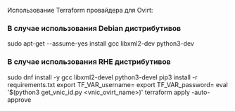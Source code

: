 Использование Terraform провайдера для Ovirt:
### В случае использования Debian дистрибутивов
sudo apt-get --assume-yes install gcc libxml2-dev python3-dev
### В случае использования RHE дистрибутивов
sudo dnf install -y gcc libxml2-devel python3-devel 
pip3 install -r requirements.txt
export TF_VAR_username=<username>
export TF_VAR_password=<password>
eval '$(python3 get_vnic_id.py <vnic_ovirt_name>)'
terraform apply -auto-approve
